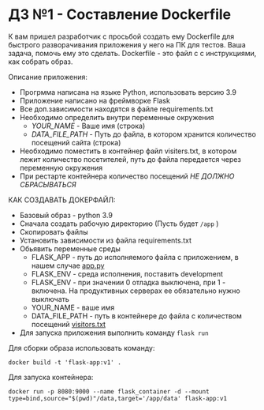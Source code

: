 # ДЗ №1 - Составление Dockerfile

К вам пришел разработчик с просьбой создать ему Dockerfile для быстрого
разворачивания приложения у него на ПК для тестов. Ваша задача, помочь ему
это сделать.  Dockerfile - это файл с с 
инструкциями, как собрать образ. 

Описание приложения: 
* Прогрмма написана на языке Python, использовать версию 3.9
* Приложение написано на фреймворке Flask
* Все доп.зависимости находятся в файле requirements.txt
* Необходимо определить внутри переменные окружения 
  * _YOUR_NAME_ - Ваше имя (строка)
  * _DATA_FILE_PATH_ - Путь до файла, в котором хранится количество посещений сайта (строка)
* Необходимо поместить в контейнер файл visiters.txt, в котором лежит количество посетителей, путь до файла передается через переменную окружения
* При рестарте контейнера количество посещений *НЕ ДОЛЖНО СБРАСЫВАТЬСЯ*

КАК СОЗДАВАТЬ ДОКЕРФАЙЛ:
* Базовый образ - python 3.9
* Сначала создать рабочую директорию (Пусть будет `/app` )
* Скопировать файлы
* Установить зависимости из файла requirements.txt
* Обьявить переменные среды 
  * FLASK_APP - путь до исполняемого файла с приложением, в нашем случае [app.py](app.py)
  * FLASK_ENV - среда исполнения, поставить development
  * FLASK_ENV - при значении 0 отладка выключена, при 1 - включена. На продуктивных серверах ее обязательно нужно выключать
  * YOUR_NAME - ваше имя
  * DATA_FILE_PATH - путь в контейнере до файла с количеством посещений [visitors.txt](data/visiters.txt)
* Для запуска приложения выполнить команду `flask run`

Для сборки образа использовать команду:
```shell
docker build -t 'flask-app:v1' .
```

Для запуска контейнера: 
```shell
docker run -p 8080:9000 --name flask_container -d --mount type=bind,source="$(pwd)"/data,target='/app/data' flask-app:v1
```
